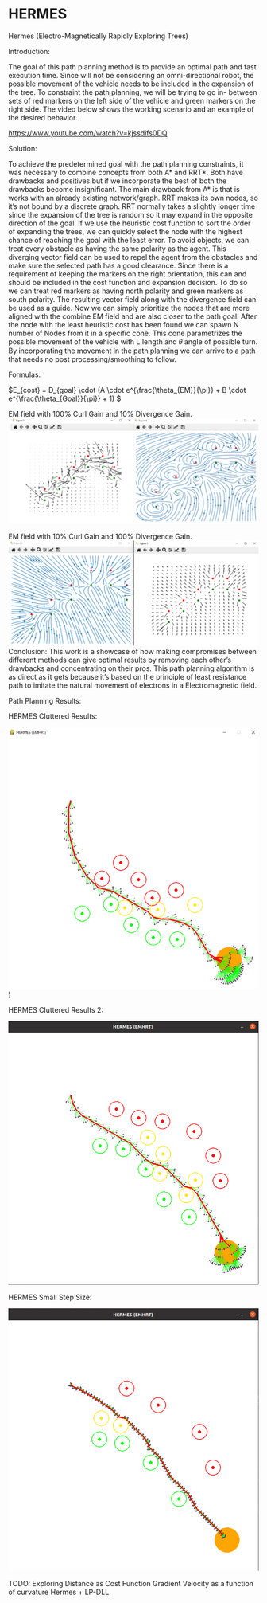# HERMES

Hermes (Electro-Magnetically Rapidly Exploring Trees)

Introduction:

The goal of this path planning method is to provide an optimal path and fast execution time. Since will
not be considering an omni-directional robot, the possible movement of the vehicle needs to be
included in the expansion of the tree. To constraint the path planning, we will be trying to go in-
between sets of red markers on the left side of the vehicle and green markers on the right side. The
video below shows the working scenario and an example of the desired behavior.

https://www.youtube.com/watch?v=kjssdifs0DQ

Solution:

To achieve the predetermined goal with the path planning constraints, it was necessary to
combine concepts from both A* and RRT*. Both have drawbacks and positives but if we incorporate the
best of both the drawbacks become insignificant. The main drawback from A* is that is works with an
already existing network/graph. RRT makes its own nodes, so it’s not bound by a discrete graph. RRT
normally takes a slightly longer time since the expansion of the tree is random so it may expand in the
opposite direction of the goal. If we use the heuristic cost function to sort the order of expanding the
trees, we can quickly select the node with the highest chance of reaching the goal with the least error.
To avoid objects, we can treat every obstacle as having the same polarity as the agent. This
diverging vector field can be used to repel the agent from the obstacles and make sure the selected path
has a good clearance. Since there is a requirement of keeping the markers on the right orientation, this
can and should be included in the cost function and expansion decision. To do so we can treat red
markers as having north polarity and green markers as south polarity. The resulting vector field along
with the divergence field can be used as a guide. Now we can simply prioritize the nodes that are more
aligned with the combine EM field and are also closer to the path goal. After the node with the least
heuristic cost has been found we can spawn N number of Nodes from it in a specific cone. This cone
parametrizes the possible movement of the vehicle with L length and 𝜃 angle of possible turn. By
incorporating the movement in the path planning we can arrive to a path that needs no post
processing/smoothing to follow.

Formulas:

$E_{cost} = D_{goal} \cdot (A \cdot e^{\frac{\theta_{EM}}{\pi}} + B \cdot e^{\frac{\theta_{Goal}}{\pi}} + 1) $

EM field with 100% Curl Gain and 10% Divergence Gain.
![EM field with 100% Curl Gain and 10% Divergence Gain](https://raw.githubusercontent.com/Tnzr/HERMES/master/results/EMfield_Curl_100_Div_10_Field%2BMagnitude.png)

EM field with 10% Curl Gain and 100% Divergence Gain.
![EM field with 10% Curl Gain and 100% Divergence Gain](https://raw.githubusercontent.com/Tnzr/HERMES/master/results/EMfield_Curl_10_Div_100_FIeld%2BMagnitude.png)
Conclusion:
This work is a showcase of how making compromises between different methods can give optimal
results by removing each other’s drawbacks and concentrating on their pros. This path planning
algorithm is as direct as it gets because it’s based on the principle of least resistance path to imitate the
natural movement of electrons in a Electromagnetic field.

Path Planning Results:

HERMES Cluttered Results:

![HERMES Cluttered Results](https://raw.githubusercontent.com/Tnzr/HERMES/master/results/Results.png))


HERMES Cluttered Results 2:

![HERMES Cluttered Results 2](https://raw.githubusercontent.com/Tnzr/HERMES/master/results/Results_Obstacles.png)

HERMES Small Step Size:

![HERMES Small Step Size](https://raw.githubusercontent.com/Tnzr/HERMES/master/results/Results_Small_StepSize.png)

TODO:
Exploring Distance as Cost Function Gradient
Velocity as a function of curvature
Hermes + LP-DLL
